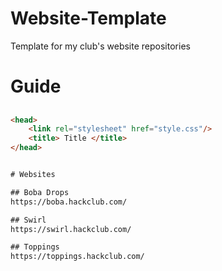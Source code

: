 # Website-Template
Template for my club's website repositories

# Guide

## 
``` html
<head>
    <link rel="stylesheet" href="style.css"/>
    <title> Title </title>
</head>


# Websites

## Boba Drops
https://boba.hackclub.com/

## Swirl
https://swirl.hackclub.com/

## Toppings
https://toppings.hackclub.com/
```
